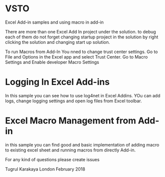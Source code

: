 # VSTO
Excel Add-in samples and using macro in add-in

There are more than one Excel Add In project under the solution. to debug each of them do not forget changing startup proıject in the solution by right clicking the solution and changing start up solution.

To run Macros from Add-In You nned to change trust center settings. Go to File and Options in the Excel app and select Trust Center. Go to Macro Settings and Enable developer Macro Settings

# Logging In Excel Add-ins
In this sample you can see how to use log4net in Excel Addins. YOu can add logs, change logging settings and open log files from Excel toolbar.

# Excel Macro Management from Add-in
in this sample you can find good and basic implementation of adding macro to existing excel sheet and running macros from directly Add-in.

For any kind of questions please create issues 

Tugrul Karakaya
London
February 2018
